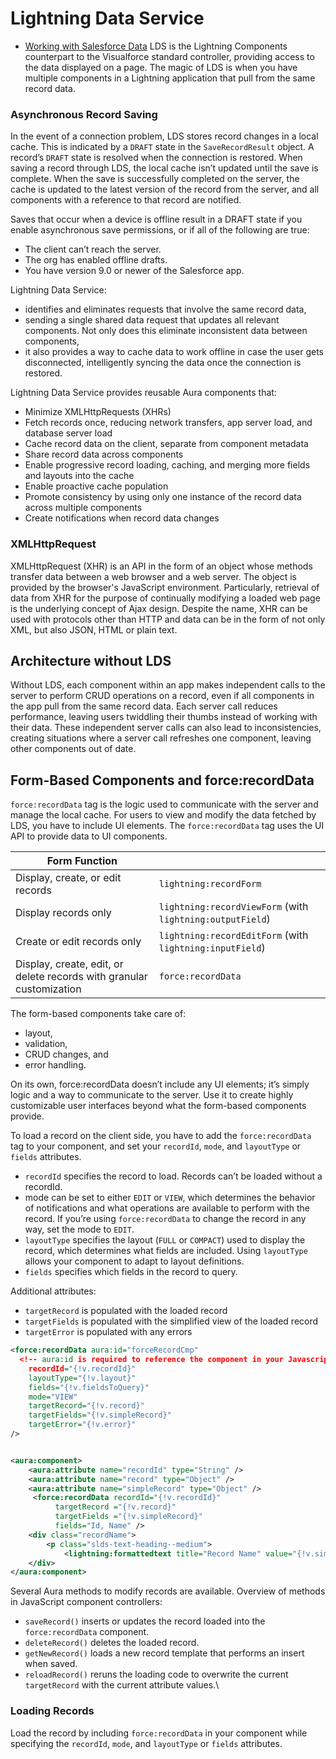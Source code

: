 # Lightning Data Service
* [Working with Salesforce Data](https://developer.salesforce.com/docs/atlas.en-us.218.0.lightning.meta/lightning/data.htm)
LDS is the Lightning Components counterpart to the Visualforce standard controller, providing access to the data displayed on a page.  The magic of LDS is when you have multiple components in a Lightning application that pull from the same record data.

### Asynchronous Record Saving
 In the event of a connection problem, LDS stores record changes in a local cache.  This is indicated by a `DRAFT` state in the `SaveRecordResult` object. A record’s `DRAFT` state is resolved when the connection is restored. When saving a record through LDS, the local cache isn’t updated until the save is complete. When the save is successfully completed on the server, the cache is updated to the latest version of the record from the server, and all components with a reference to that record are notified. 

Saves that occur when a device is offline result in a DRAFT state if you enable asynchronous save permissions, or if all of the following are true:
* The client can’t reach the server.
* The org has enabled offline drafts.
* You have version 9.0 or newer of the Salesforce app.

Lightning Data Service:
* identifies and eliminates requests that involve the same record data, 
* sending a single shared data request that updates all relevant components. Not only does this eliminate inconsistent data between components, 
* it also provides a way to cache data to work offline in case the user gets disconnected, intelligently syncing the data once the connection is restored.

Lightning Data Service provides reusable Aura components that:
* Minimize XMLHttpRequests (XHRs)
* Fetch records once, reducing network transfers, app server load, and database server load
* Cache record data on the client, separate from component metadata
* Share record data across components
* Enable progressive record loading, caching, and merging more fields and layouts into the cache
* Enable proactive cache population
* Promote consistency by using only one instance of the record data across multiple components
* Create notifications when record data changes

### XMLHttpRequest
XMLHttpRequest (XHR) is an API in the form of an object whose methods transfer data between a web browser and a web server. The object is provided by the browser's JavaScript environment. Particularly, retrieval of data from XHR for the purpose of continually modifying a loaded web page is the underlying concept of Ajax design. Despite the name, XHR can be used with protocols other than HTTP and data can be in the form of not only XML, but also JSON, HTML or plain text.
## Architecture without LDS
Without LDS, each component within an app makes independent calls to the server to perform CRUD operations on a record, even if all components in the app pull from the same record data. Each server call reduces performance, leaving users twiddling their thumbs instead of working with their data. These independent server calls can also lead to inconsistencies, creating situations where a server call refreshes one component, leaving other components out of date.

## Form-Based Components and force:recordData
`force:recordData` tag is the logic used to communicate with the server and manage the local cache.  For users to view and modify the data fetched by LDS, you have to include UI elements. The `force:recordData` tag uses the UI API to provide data to UI components.


| Form Function | |
| --- | --- |
| Display, create, or edit records | `lightning:recordForm` | 
| Display records only | `lightning:recordViewForm` (with `lightning:outputField`)
| Create or edit records only | `lightning:recordEditForm` (with `lightning:inputField`)
| Display, create, edit, or delete records with granular customization | `force:recordData` |

The form-based components take care of:
* layout, 
* validation, 
* CRUD changes, and 
* error handling. 

On its own, force:recordData doesn’t include any UI elements; it’s simply logic and a way to communicate to the server.
Use it to create highly customizable user interfaces beyond what the form-based components provide. 

To load a record on the client side, you have to add the `force:recordData` tag to your component, and set your `recordId`, `mode`, and `layoutType` or `fields` attributes.
* `recordId` specifies the record to load. Records can’t be loaded without a recordId.
* mode can be set to either `EDIT` or `VIEW`, which determines the behavior of notifications and what operations are available to perform with the record. If you’re using `force:recordData` to change the record in any way, set the mode to `EDIT`.
* `layoutType` specifies the layout (`FULL` or `COMPACT`) used to display the record, which determines what fields are included. Using `layoutType` allows your component to adapt to layout definitions.
* `fields` specifies which fields in the record to query.

Additional attributes:
* `targetRecord` is populated with the loaded record
* `targetFields` is populated with the simplified view of the loaded record
* `targetError` is populated with any errors

```xml
<force:recordData aura:id="forceRecordCmp" 
  <!-- aura:id is required to reference the component in your Javascript controller -->
    recordId="{!v.recordId}"
    layoutType="{!v.layout}"
    fields="{!v.fieldsToQuery}"
    mode="VIEW"
    targetRecord="{!v.record}"
    targetFields="{!v.simpleRecord}" 
    targetError="{!v.error}"
/>


<aura:component>
    <aura:attribute name="recordId" type="String" />
    <aura:attribute name="record" type="Object" />
    <aura:attribute name="simpleRecord" type="Object" />
     <force:recordData recordId="{!v.recordId}"
          targetRecord ="{!v.record}"
          targetFields ="{!v.simpleRecord}"
          fields="Id, Name" />
    <div class="recordName">
        <p class="slds-text-heading--medium">
            <lightning:formattedtext title="Record Name" value="{!v.simpleRecord.Name}" /></p>
    </div>
</aura:component>
```

Several Aura methods to modify records are available.  Overview of methods in JavaScript component controllers:
* `saveRecord()` inserts or updates the record loaded into the `force:recordData` component.
* `deleteRecord()` deletes the loaded record.
* `getNewRecord()` loads a new record template that performs an insert when saved.
* `reloadRecord()` reruns the loading code to overwrite the current `targetRecord` with the current attribute values.\

### Loading Records
Load the record by including `force:recordData` in your component while specifying the `recordId`, `mode`, and `layoutType` or `fields` attributes.



